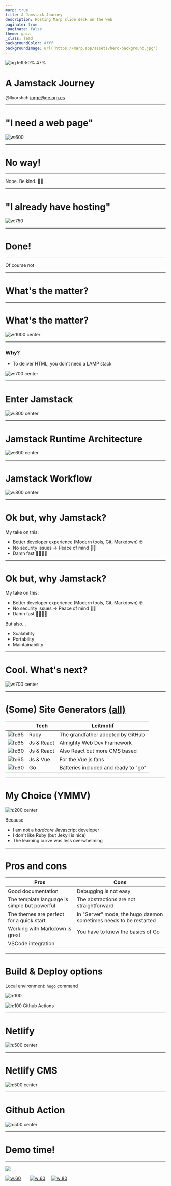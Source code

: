 ```yaml
---
marp: true
title: A Jamstack Journey
description: Hosting Marp slide deck on the web
paginate: true
_paginate: false
theme: gaia
_class: lead
backgroundColor: #fff
backgroundImage: url('https://marp.app/assets/hero-background.jpg')
---
```


<style>
section.lead h1 {
  text-align: center;
}
section.subLead h2 {
  text-align: center;
  font-size: 6em;
  
}

img[alt~="center"] {
  display: block;
  margin: 0 auto;
}
</style>

![bg left:50% 47%](assets/Jamstack_Icon_Original_Transparent.png)

# **A Jamstack Journey**

@llyorshch
jorge@ge.org.es

---
<!-- _class: lead -->
# "I need a web page"

![w:600](assets/cunyao.gif)

---
# No way! <!--fit-->
--- 
<!-- _class: lead -->

Nope. Be kind. 🤌🏻

---
<!-- _class: lead -->
# "I already have hosting"

![ w:750](assets/wordpress.png)

---
# Done! <!--fit-->

--- 
<!-- _class: lead -->

Of course not

---

# What's the matter?

--- 

# What's the matter?
![w:1000 center](assets/I_ve_got_a_bad_feeling_about_this.gif)

--- 

### Why?

- To deliver HTML, you don't need a LAMP stack
  
![w:700 center](assets/lamp.svg)

---

# Enter Jamstack

![w:800 center](assets/gatsbycontentful2.png)

---
# Jamstack Runtime Architecture

![w:600 center](assets/jamstack_architecture.png)

---
# Jamstack Workflow

![w:800 center](assets/jamstack_workflow.png)

---
# Ok but, why Jamstack?

My take on this:

* Better developer experience (Modern tools, Git, Markdown) 🤓
* No security issues → Peace of mind 💆🏻
* Damn fast 🚴🏻‍♀️💨
---
# Ok but, why Jamstack?

My take on this:

- Better developer experience (Modern tools, Git, Markdown) 🤓
- No security issues → Peace of mind 💆🏻
- Damn fast 🚴🏻‍♀️💨

But also...

* Scalability
* Portability
* Maintainability

---

# Cool. What's next?

![w:700 center](assets/jamstack_landscape.png)

---

# (Some) Site Generators [(all)](https://jamstack.org/generators/)

|  | Tech | Leitmotif |
| --- | --- | --- |
| ![h:65](assets/jekyll_logo.svg) | Ruby | The grandfather adopted by GitHub |
| ![h:65](assets/next-js_logo.svg) | Js & React | Almighty Web Dev Framework |
| ![h:60](assets/Gatsby_Logo.svg) | Js & React | Also React but more CMS based |
| ![h:65](assets/Nuxt-js_logo.png) | Js & Vue | For the Vue.js fans |
| ![h:60](assets/hugo-logo.svg) | Go | Batteries included and ready to "go" |

---

# My Choice (YMMV)

![h:200 center](assets/hugo-logo.svg)

Because
* I am not a _hardcore_ Javascript developer
* I don't like Ruby (but Jekyll is nice)
* The learning curve was less overwhelming

---
# Pros and cons

| Pros | Cons |
| --- | --- |
| Good documentation | Debugging is not easy |
| The template language is simple but powerful| The abstractions are not straightforward |
| The themes are perfect for a quick start | In "Server" mode, the hugo daemon sometimes needs to be restarted |
| Working with Markdown is great | You have to know the basics of Go |
| VSCode integration |  |

--- 

# Build & Deploy options

Local environment: `hugo` command

![h:100](assets/Netlify_logo.svg)

![h:100](assets/Github_Actions_Logo.png) Github Actions

---

# Netlify

![h:500 center](assets/Netlify_Deploys.png)

---

# Netlify CMS

![h:500 center](assets/Netlify_CMS.png)

---

# Github Action

![h:500 center](assets/Github_Action.png)

---
<!-- _class: lead -->

# Demo time!
<!--
Demo Steps

- Show the structure of the site
  - Hugo config
  - content
  - Data
  - public
  - static
  - Template Layouts
  - Template plugins
  - Netlify config
  - Github actions config
- Local development
- Netlify build and deploy
- Netlify CMS
- Github action build and deploy
-->
---
<!-- _class: lead -->
<!-- _footer:  -->

[![](assets/dulzumat-logo-pie-de-pagina.png)](http://www.dulzumat.com)

[![w:60](assets/Facebook_icon_2013.svg)](https://es-es.facebook.com/Dulzumat-107103074234058)&nbsp;&nbsp;&nbsp;&nbsp;&nbsp;&nbsp;&nbsp;[![w:60](assets/Instagram_AppIcon_Aug2017.png)](https://www.instagram.com/dulzumat/)&nbsp;&nbsp;&nbsp;&nbsp;&nbsp;[![w:80](assets/Octocat.png)](https://github.com/llyorshch/jamstack-talk/)